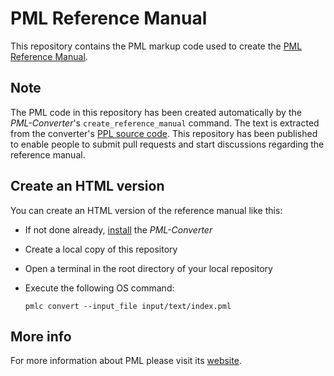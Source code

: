 # PML Reference Manual

This repository contains the PML markup code used to create the [PML Reference Manual](https://www.pml-lang.dev/docs/reference_manual/index.html).

## Note

The PML code in this repository has been created automatically by the _PML-Converter_'s `create_reference_manual` command. The text is extracted from the converter's [PPL source code](https://github.com/pml-lang/converter). This repository has been published to enable people to submit pull requests and start discussions regarding the reference manual.

## Create an HTML version

You can create an HTML version of the reference manual like this:
- If not done already, [install](https://www.pml-lang.dev/downloads/install.html) the _PML-Converter_
- Create a local copy of this repository
- Open a terminal in the root directory of your local repository
- Execute the following OS command:
  
  `pmlc convert --input_file input/text/index.pml`

## More info

For more information about PML please visit its [website](https://www.pml-lang.dev).